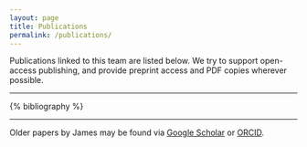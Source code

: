 ```yaml
---
layout: page
title: Publications
permalink: /publications/
---
```


Publications linked to this team are listed below. We try to support open-access publishing, and provide preprint access and PDF copies wherever possible.

---

{% bibliography %}

---

Older papers by James may be found via [Google Scholar](https://scholar.google.com.sg/citations?user=V7FT9jcAAAAJ) or [ORCID](https://orcid.org/0000-0002-2800-8317).
